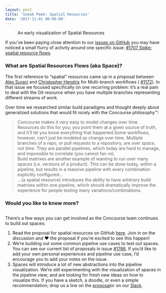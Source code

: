 ```yaml
---
layout: post
title: 'Sneak Peek: Spatial Resources'
date: '2017-11-01 00:00:00'
---
```


<figure class="kg-card kg-image-card kg-card-hascaption"><img src=" __GHOST_URL__ /content/images/downloaded_images/Sneak-Peek--Spatial-Resources/1-agN3JPhVv4Fyfvp-2VQsRQ.png" class="kg-image" alt loading="lazy"><figcaption>An early visualization of Spatial Resources</figcaption></figure>

If you’ve been paying close attention to our [issues on GitHub](https://github.com/concourse/concourse/issues/) you may have noticed a small flurry of activity around one specific issue: [#1707 Spike: spatial resource flows](https://github.com/concourse/concourse/issues/1707).

### What are Spatial Resources Flows (aka&nbsp;Space)?

The first reference to “spatial” resources came up in a proposal between [Alex Suraci](https://medium.com/u/263a63b2f209) and [Christopher Hendrix](https://medium.com/u/9c1e9edb1d5e) for Multi-branch workflows ( [#1172](https://github.com/concourse/concourse/issues/1172)). In that issue we focused specifically on one recurring problem: it’s a real pain to deal with the Git resource when you have multiple branches representing different streams of work.

Over time we researched similar build paradigms and thought deeply about generalized solutions that would fit nicely with the Concourse philosophy™:

> Concourse makes it very easy to model changes over time. Resources do this for you; you point them at a given source of truth, and it’ll let you know everything that happened.Some workflows, however, can’t just be modeled as change over time. Multiple branches of a repo, or pull requests to a repository, are over _space_, not _time_. They are parallel pipelines, which today are hard to manage, and impossible to correlate (you cannot fan-in).  
> Build matrixes are another example of wanting to run over many spaces (i.e. versions of a product). This can be done today, within a pipeline, but results in a massive pipeline with every combination explicitly configured…  
> …(a spatial resource) introduces the ability to have arbitrary build matrixes within one pipeline, which should dramatically improve the experience for people testing many variations/combinations.

### Would you like to know&nbsp;more?
<figure class="kg-card kg-image-card"><img src=" __GHOST_URL__ /content/images/downloaded_images/Sneak-Peek--Spatial-Resources/1-9vFBBZBYtFvCxsDnoMZszw.jpeg" class="kg-image" alt loading="lazy"></figure>

There’s a few ways you can get involved as the Concourse team continues to build out spaces:

1. Read the proposal for spatial resources on GitHub [here](https://github.com/concourse/concourse/issues/1707). Join in on the discussion and ❤️ the proposal if you’re excited to see this happen!
2. We’re building out some common pipeline use cases to test out spaces. You can see our current list of proposals in issue [#1766](https://github.com/concourse/concourse/issues/1766). If you’d like to add your own personal experiences and pipeline use case, I’d encourage you to add your notes on the issue.
3. Spaces will introduce a lot of new abstractions into the pipeline visualization. We’re still experimenting with the visualization of spaces in the pipeline view; and are looking for fresh new ideas on how to visualize this. If you have a sketch, a doodle, or even a simple recommendation; drop us a line on the [proposal](https://github.com/concourse/concourse/issues/1707)or on our [Slack](https://concourseci.slack.com).
